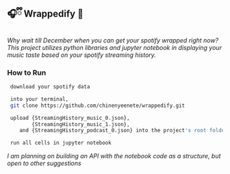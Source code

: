 ## 🎧ྀི Wrappedify 🔁
*Why wait till December when you can get your spotify wrapped right now?
This project utilizes python libraries and jupyter notebook in displaying your music taste based on your spotify streaming history.*
### How to Run <br/>
```bash
 download your spotify data
```
```bash
 into your terminal,
 git clone https://github.com/chinenyeenete/wrappedify.git
```
```bash
 upload {StreamingHistory_music_0.json}, 
        {StreamingHistory_music_1.json},
    and {StreamingHistory_podcast_0.json} into the project's root folder
```
```bash
 run all cells in jupyter notebook
```
*I am planning on building an API with the notebook code as a structure, but open to other suggestions*